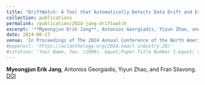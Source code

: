 ```yaml
---
title: "DriftWatch: A Tool that Automatically Detects Data Drift and Extracts Representative Drifted Examples"
collection: publications
permalink: /publication/2024-jang-driftwatch
excerpt: '**Myeongjun Erik Jang**, Antonios Georgiadis, Yiyun Zhao, and Fran Silavong.'
date: 2024-06-17
venue: 'In Proceedings of The 2024 Annual Conference of the North American Chapter of the Association for Computational Linguistics: Industry Track (NAACL 2024), Mexico City, Mexico, Associations for Computational Linguistics'
#paperurl: 'https://aclanthology.org/2024.naacl-industry.28/'
#citation: 'Your Name, You. (2009). &quot;Paper Title Number 1.&quot; <i>Journal 1</i>. 1(1).'
---
```

**Myeongjun Erik Jang**, Antonios Georgiadis, Yiyun Zhao, and Fran Silavong.
[DOI](https://aclanthology.org/2024.naacl-industry.28/)
